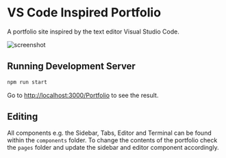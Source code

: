 # VS Code Inspired Portfolio

A portfolio site inspired by the text editor Visual Studio Code.

![screenshot](https://i.imgur.com/yb6qkU4.png)

## Running Development Server

```bash
npm run start
```
Go to [http://localhost:3000/Portfolio](http://localhost:3000/Portfolio) to see the result.

## Editing
All components e.g. the Sidebar, Tabs, Editor and Terminal can be found within the `components` folder. To change the contents of the portfolio check the `pages` folder and update the sidebar and editor component accordingly.
